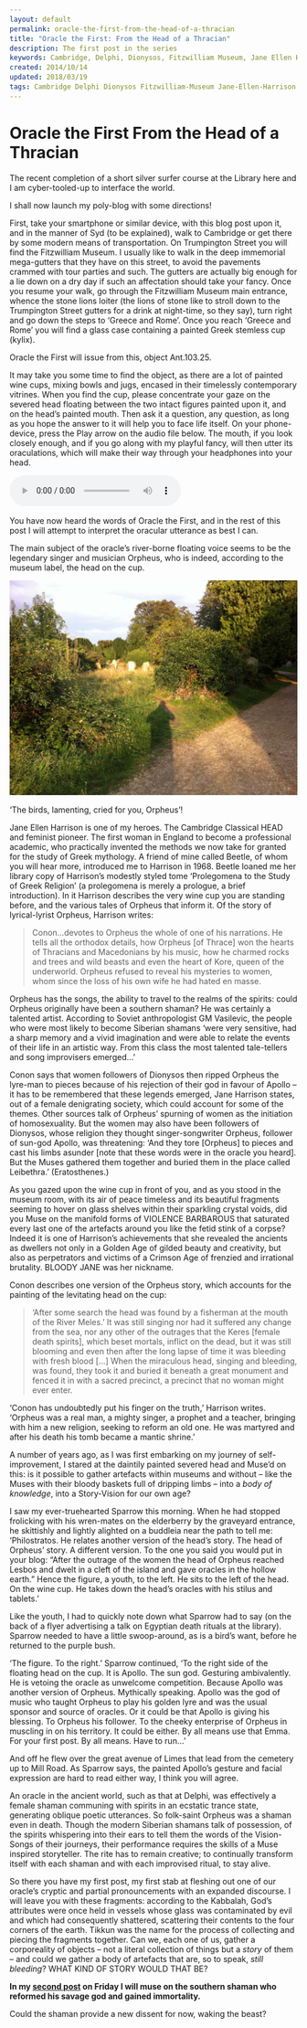 ```yaml
---
layout: default
permalink: oracle-the-first-from-the-head-of-a-thracian
title: "Oracle the First: From the Head of a Thracian"
description: The first post in the series
keywords: Cambridge, Delphi, Dionysos, Fitzwilliam Museum, Jane Ellen Harrison, music, oracle, Orpheus, shamanism	
created: 2014/10/14
updated: 2018/03/19
tags: Cambridge Delphi Dionysos Fitzwilliam-Museum Jane-Ellen-Harrison music oracle Orpheus shamanism
---
```


Oracle the First From the Head of a Thracian
============================================

The recent completion of a short silver surfer course at the Library here and I am cyber-tooled-up to interface the world.

I shall now launch my poly-blog with some directions!

First, take your smartphone or similar device, with this blog post upon it, and in the manner of Syd (to be explained), 
walk to Cambridge or get there by some modern means of transportation. On Trumpington Street you will find the Fitzwilliam 
Museum. I usually like to walk in the deep immemorial mega-gutters that they have on this street, to avoid the pavements 
crammed with tour parties and such. The gutters are actually big enough for a lie down on a dry day if such an affectation 
should take your fancy. Once you resume your walk, go through the Fitzwilliam Museum main entrance, whence the stone 
lions loiter (the lions of stone like to stroll down to the Trumpington Street gutters for a drink at night-time, so 
they say), turn right and go down the steps to ‘Greece and Rome’. Once you reach ‘Greece and Rome’ you will find a 
glass case containing a painted Greek stemless cup (kylix).

Oracle the First will issue from this, object Ant.103.25.

It may take you some time to find the object, as there are a lot of painted wine cups, mixing bowls and jugs, encased 
in their timelessly contemporary vitrines. When you find the cup, please concentrate your gaze on the severed head 
floating between the two intact figures painted upon it, and on the head’s painted mouth. Then ask it a question, any 
question, as long as you hope the answer to it will help you to face life itself. On your phone-device, press the Play 
arrow on the audio file below. The mouth, if you look closely enough, and if you go along with my playful fancy, will 
then utter its oraculations, which will make their way through your headphones into your head.

<audio controls="controls">
    <source type="audio/mpeg" src="uploads/2017/07/One.mp3" />
     [uploads/2017/07/One.mp3](uploads/2017/07/One.mp3)
</audio>

You have now heard the words of Oracle the First, and in the rest of this post I will attempt to interpret the oracular 
utterance as best I can.

The main subject of the oracle’s river-borne floating voice seems to be the legendary singer and musician Orpheus, who
 is indeed, according to the museum label, the head on the cup.

[![](uploads/2018/03/IMG_0551-1024x765.jpg)](uploads/2018/03/IMG_0551.jpg)

‘The birds, lamenting, cried for you, Orpheus’!

Jane Ellen Harrison is one of my heroes. The Cambridge Classical HEAD and feminist pioneer. The first woman in England 
to become a professional academic, who practically invented the methods we now take for granted for the study of Greek 
mythology. A friend of mine called Beetle, of whom you will hear more, introduced me to Harrison in 1968. Beetle loaned 
me her library copy of Harrison’s modestly styled tome ‘Prolegomena to the Study of Greek Religion’ (a prolegomena is 
merely a prologue, a brief introduction). In it Harrison describes the very wine cup you are standing before, and the 
various tales of Orpheus that inform it. Of the story of lyrical-lyrist Orpheus, Harrison writes:

> Conon…devotes to Orpheus the whole of one of his narrations. He tells all the orthodox details, how Orpheus \[of Thrace\] 
won the hearts of Thracians and Macedonians by his music, how he charmed rocks and trees and wild beasts and even the heart 
of Kore, queen of the underworld. Orpheus refused to reveal his mysteries to women, whom since the loss of his own wife he 
had hated en masse.

Orpheus has the songs, the ability to travel to the realms of the spirits: could Orpheus originally have been a southern 
shaman? He was certainly a talented artist. According to Soviet anthropologist GM Vasilevic, the people who were most 
likely to become Siberian shamans ‘were very sensitive, had a sharp memory and a vivid imagination and were able to relate 
the events of their life in an artistic way. From this class the most talented tale-tellers and song improvisers emerged…’

Conon says that women followers of Dionysos then ripped Orpheus the lyre-man to pieces because of his rejection of their 
god in favour of Apollo – it has to be remembered that these legends emerged, Jane Harrison states, out of a female 
denigrating society, which could account for some of the themes. Other sources talk of Orpheus’ spurning of women as 
the initiation of homosexuality. But the women may also have been followers of Dionysos, whose religion they thought 
singer-songwriter Orpheus, follower of sun-god Apollo, was threatening: ‘And they tore \[Orpheus\] to pieces and cast his 
limbs asunder \[note that these words were in the oracle you heard\]. But the Muses gathered them together and buried 
them in the place called Leibethra.’ (Eratosthenes.)

As you gazed upon the wine cup in front of you, and as you stood in the museum room, with its air of peace timeless and 
its beautiful fragments seeming to hover on glass shelves within their sparkling crystal voids, did you Muse on the 
manifold forms of VIOLENCE BARBAROUS that saturated every last one of the artefacts around you like the fetid stink of a 
corpse? Indeed it is one of Harrison’s achievements that she revealed the ancients as dwellers not only in a Golden Age 
of gilded beauty and creativity, but also as perpetrators and victims of a Crimson Age of frenzied and irrational brutality. 
BLOODY JANE was her nickname.

Conon describes one version of the Orpheus story, which accounts for the painting of the levitating head on the cup:

> ‘After some search the head was found by a fisherman at the mouth of the River Meles.’ It was still singing nor had it 
suffered any change from the sea, nor any other of the outrages that the Keres \[female death spirits\], which beset 
mortals, inflict on the dead, but it was still blooming and even then after the long lapse of time it was bleeding with 
fresh blood \[…\] When the miraculous head, singing and bleeding, was found, they took it and buried it beneath a great 
monument and fenced it in with a sacred precinct, a precinct that no woman might ever enter.

‘Conon has undoubtedly put his finger on the truth,’ Harrison writes. ‘Orpheus was a real man, a mighty singer, a prophet 
and a teacher, bringing with him a new religion, seeking to reform an old one. He was martyred and after his death his tomb 
became a mantic shrine.’

A number of years ago, as I was first embarking on my journey of self-improvement, I stared at the daintily painted 
severed head and Muse’d on this: is it possible to gather artefacts within museums and without – like the Muses with 
their bloody baskets full of dripping limbs – into a _body of knowledge_, into a Story-Vision for our own age?

I saw my ever-truehearted Sparrow this morning. When he had stopped frolicking with his wren-mates on the elderberry by 
the graveyard entrance, he skittishly and lightly alighted on a buddleia near the path to tell me: ‘Philostratos. He 
relates another version of the head’s story. The head of Orpheus’ story. A different version. To the one you said you 
would put in your blog: “After the outrage of the women the head of Orpheus reached Lesbos and dwelt in a cleft of the 
island and gave oracles in the hollow earth.” Hence the figure, a youth, to the left. He sits to the left of the head. 
On the wine cup. He takes down the head’s oracles with his stilus and tablets.’

Like the youth, I had to quickly note down what Sparrow had to say (on the back of a flyer advertising a talk on Egyptian 
death rituals at the library). Sparrow needed to have a little swoop-around, as is a bird’s want, before he returned to 
the purple bush.

‘The figure. To the right.’ Sparrow continued, ‘To the right side of the floating head on the cup. It is Apollo. The sun
god. Gesturing ambivalently. He is vetoing the oracle as unwelcome competition. Because Apollo was another version of 
Orpheus. Mythically speaking. Apollo was the god of music who taught Orpheus to play his golden lyre and was the usual
sponsor and source of oracles. Or it could be that Apollo is giving his blessing. To Orpheus his follower. To the cheeky 
enterprise of Orpheus in muscling in on his territory. It could be either. By all means use that Emma. For your first 
post. By all means. Have to run…’

And off he flew over the great avenue of Limes that lead from the cemetery up to Mill Road. As Sparrow says, the painted 
Apollo’s gesture and facial expression are hard to read either way, I think you will agree.

An oracle in the ancient world, such as that at Delphi, was effectively a female shaman communing with spirits in an 
ecstatic trance state, generating oblique poetic utterances. So folk-saint Orpheus was a shaman even in death. Though 
the modern Siberian shamans talk of possession, of the spirits whispering into their ears to tell them the words of the 
Vision-Songs of their journeys, their performance requires the skills of a Muse inspired storyteller. The rite has to 
remain creative; to continually transform itself with each shaman and with each improvised ritual, to stay alive.

So there you have my first post, my first stab at fleshing out one of our oracle’s cryptic and partial pronouncements 
with an expanded discourse. I will leave you with these fragments: according to the Kabbalah, God’s attributes were once 
held in vessels whose glass was contaminated by evil and which had consequently shattered, scattering their contents to 
the four corners of the earth. Tikkun was the name for the process of collecting and piecing the fragments together. Can 
we, each one of us, gather a corporeality of objects – not a literal collection of things but a _story_ of them – and 
could we gather a body of artefacts that are, so to speak, _still bleeding_? WHAT KIND OF STORY WOULD THAT BE?

__In my [second post](oracle-the-second-from-the-head-of-a-demi-god) on Friday I will muse on the southern shaman who 
reformed his savage god and gained immortality.__ 

Could the shaman provide a new dissent for now, waking the beast?